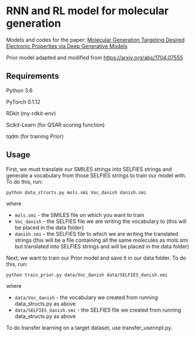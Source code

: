 # RNN and RL model for molecular generation
Models and codes for the paper: 
[Molecular Generation Targeting Desired Electronic Properties via Deep Generative Models](https://chemrxiv.org/articles/Molecular_Generation_Targeting_Desired_Electronic_Properties_via_Deep_Generative_Models/9913865)

Prior model adapted and modified from https://arxiv.org/abs/1704.07555
## Requirements

Python 3.6

PyTorch 0.1.12

RDkit (my-rdkit-env)

Scikit-Learn (for QSAR scoring function)

tqdm (for training Prior)

## Usage
First, we must translate our SMILES strings into SELFIES strings and generate a vocabulary from those SELFIES strings to train our model with. To do this, run:

```
python data_structs.py mols.smi Voc_danish danish.smi 
```

where
- `mols.smi` - the SMILES file on which you want to train
- `Voc_danish` - the SELFIES file we are writing the vocabulary to (this will be placed in the data folder)
- `danish.smi` - the SELFIES file to which we are writing the translated strings (this will be a file containing all the same molecules as mols.smi but translated into SELFIES strings and will be placed in the data folder)

Next, we want to train our Prior model and save it in our data folder. To do this, run:

```
python train_prior.py data/Voc_danish data/SELFIES_danish.smi
```

where
- `data/Voc_danish` - the vocabulary we created from running data_structs.py as above
- `data/SELFIES_danish.smi` - the SELFIES file we created from running data_structs.py as above

To do transfer learning on a target dataset, use transfer_userinpt.py.



